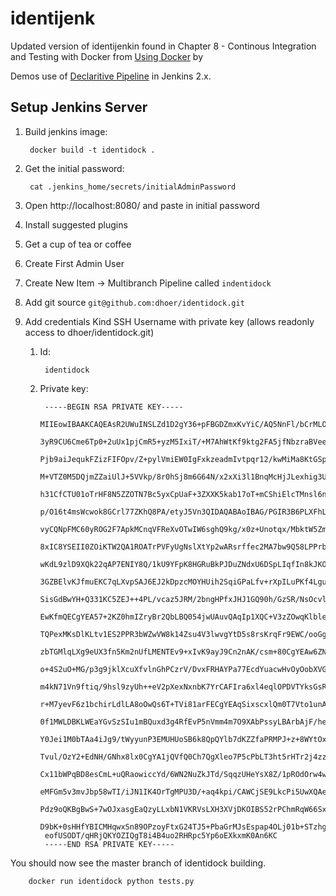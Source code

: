 # identijenk

Updated version of identijenkin found in Chapter 8 - Continous Integration and Testing with Docker from [Using Docker](https://www.amazon.com/Using-Docker-Developing-Deploying-Containers/dp/1491915765/ref=sr_1_1?ie=UTF8&qid=1520226136&sr=8-1&keywords=using-docker) by

Demos use of [Declaritive Pipeline](https://jenkins.io/doc/book/pipeline/syntax/#declarative-pipeline) in Jenkins 2.x.

## Setup Jenkins Server

1. Build jenkins image:

        docker build -t identidock .

1. Get the initial password:

        cat .jenkins_home/secrets/initialAdminPassword

1. Open http://localhost:8080/ and paste in initial password

1. Install suggested plugins

1. Get a cup  of tea or coffee

1. Create First Admin User

1. Create New Item -> Multibranch Pipeline called `indentidock`

1. Add git source `git@github.com:dhoer/identidock.git`

1. Add credentials Kind SSH Username with private key (allows readonly access to dhoer/identidock.git)

    1. Id:

            identidock

    1. Private key:

            -----BEGIN RSA PRIVATE KEY-----
            MIIEowIBAAKCAQEAsR2UWuINSLZd1D2gY36+pFBGDZmxKvYiC/AQ5NnFl/bCrMLO
            3yR9CU6Cme6Tp0+2uUx1pjCmR5+yzM5IxiT/+M7AhWtKf9ktg2FA5jfNbzraBVee
            Pjb9aiJequkFZizFIFOpv/Z+pylVmiEW0IgFxkzeadmIvtpqr12/kwMiMa8KtGSp
            M+VTZ0M5DQjmZZaiUlJ+5VVkp/8r0hSj8m6G64N/x2xXi3l1BnqMcHjJLexhig3U
            h31CfCTU01oTrHF8N5ZZOTN7Bc5yxCpUaF+3ZXXK5kab17oT+mCShiElcTMnsl6n
            p/O16t4msWcwok8GCrl77ZKhQ8PA/etyJ5Vn3QIDAQABAoIBAG/PGIR3B6PLXFhL
            vyCQNpFMC60yROG2F7ApkMCnqVFReXvOTwIW6sghQ9kg/x0z+Unotqx/MbktW5Zm
            8xIC8YSEII0ZOiKTW2QA1ROATrPVFyUgNslXtYp2wARsrffec2MA7bw9Q58LPPrb
            wKdL9zlD9XQk22qAP7ENIY8Q/1kU9YFpK8HGRuBkPJDuZNdxU6DSpLIqfIn8kJKO
            3GZBElvKJfmuEKC7qLXvpSAJ6EJ2kDpzcMOYHUih2SqiGPaLfv+rXpILuPKf4Lgu
            SisGdBwYH+Q331KC5ZEJ++4PL/vcaz5JRM/2bngHPfxJHJ1GQ90h/GzSR/NsOcvl
            EwKfmQECgYEA57+2KZ0hmIZryBr2QbLBQ054jwUAuvQAqIp1XQC+V3zZOwqKlble
            TQPexMKsDlKLtv1ES2PPR3bWZwVW8k14Zsu4V3lwvgYtD5s8rsKrqFr9EWC/ooGg
            zbTGMlqLXg9eUX3fn5Km2nUfLMENTEv9+xIvK9ayJ9Cn2nAK/csm+80CgYEAw6ZN
            o+4S2uO+MG/p3g9jklXcuXfvlnGhPCzrV/DvxFRHAYPa77EcdYuacwHvOyOobXVG
            m4kN71Vn9ftiq/9hsl9zyUh++eV2pXexNxnbK7YrCAFIra6xl4eqlOPDVTYksGsR
            r+M7yevF6z1bchirLdlLA8oOwQs6T+TVi81arFECgYEAqSixscxlQm0T7Vto1unA
            0f1MWLDBKLWEaYGvSzSIu1mBQuxd3g4RfEvP5nVmm4m7O9XAbPssyLBArbAjF/he
            Y0Jei1M0bTAa4iJg9/tWyyunP3EMUHUoSB6k8QpQYlb7dKZZfaPRMPJ+z+8WYtOx
            Tvul/OzY2+EdNH/GNhx8lx0CgYA1jQVfQ0Ch7QgXleo7P5cPbLT3ht5rHTr2j4zz
            Cx11bWPqBD8esCmL+uQRaowiccYd/6WN2NuZkJTd/SqqzUHeYsX8Z/1pROdOrw4w
            eMFGm5v3mvJbp58wTI/iJN1IK4OrTgMPU3D/+aq4kpi/CAWCjSE9LkcPi5UwXQAe
            Pdz9oQKBgBwS+7wOJxasgEaQzyLLxbN1VKRVsLXH3XVjDKOIBS52rPChmRqW66Sx
            D9bK+0sHHfYBICMHqwxSn89OPzoyFtxG24TJ5+PbaGrMJsEspap4OLj01b+STzhg
            eofUSODT/qHRjQKYOZIQgT8i4B4uo2RHRpc5Yp6oEXkxmK0An6KC
            -----END RSA PRIVATE KEY-----

You should now see the master branch of identidock building.



        docker run identidock python tests.py
